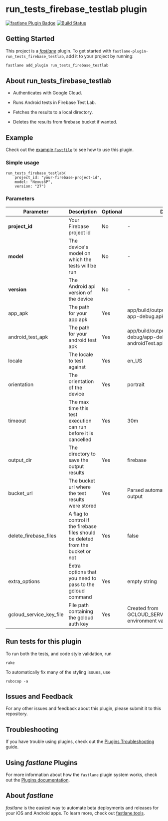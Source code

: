 # run_tests_firebase_testlab plugin

[![fastlane Plugin Badge](https://rawcdn.githack.com/fastlane/fastlane/master/fastlane/assets/plugin-badge.svg)](https://rubygems.org/gems/fastlane-plugin-run_tests_firebase_testlab)
[![Build
Status](https://travis-ci.org/pink-room/fastlane-plugin-run_tests_firebase_testlab.svg?branch=master)](https://travis-ci.org/pink-room/fastlane-plugin-run_tests_firebase_testlab)

## Getting Started

This project is a [_fastlane_](https://github.com/fastlane/fastlane) plugin. To get started with `fastlane-plugin-run_tests_firebase_testlab`, add it to your project by running:

```bash
fastlane add_plugin run_tests_firebase_testlab
```

## About run_tests_firebase_testlab

* Authenticates with Google Cloud.

* Runs Android tests in Firebase Test Lab.

* Fetches the results to a local directory.

* Deletes the results from firebase bucket if wanted.

## Example

Check out the [example `Fastfile`](fastlane/Fastfile) to see how to use this plugin.

### Simple usage

```
run_tests_firebase_testlab(
    project_id: "your-firebase-project-id",
    model: "Nexus6P",
    version: "27")
```

### Parameters

<table>
<thead>
<tr>
<th>Parameter</th>
<th>Description</th>
<th>Optional</th>
<th>Default</th>
</tr>
</thead>
<tbody>

<tr>
<td><b>project_id</b></td>
<td>Your Firebase project id</td>
<td>No</td>
<td>-</td>
</tr>

<tr>
<td><b>model</b></td>
<td>The device's model on which the tests will be run</td>
<td>No</td>
<td>-</td>
</tr>

<tr>
<td><b>version</b></td>
<td>The Android api version of the device</td>
<td>No</td>
<td>-</td>
</tr>

<tr>
<td>app_apk</td>
<td>The path for your app apk</td>
<td>Yes</td>
<td>app/build/outputs/apk/debug/<br>app-debug.apk</td>
</tr>

<tr>
<td>android_test_apk</td>
<td>The path for your android test apk</td>
<td>Yes</td>
<td>app/build/outputs/apk/androidTest/<br>debug/app-debug-androidTest.apk</td>
</tr>

<tr>
<td>locale</td>
<td>The locale to test against</td>
<td>Yes</td>
<td>en_US</td>
</tr>

<tr>
<td>orientation</td>
<td>The orientation of the device</td>
<td>Yes</td>
<td>portrait</td>
</tr>

<tr>
<td>timeout</td>
<td>The max time this test execution can run before it is cancelled</td>
<td>Yes</td>
<td>30m</td>
</tr>

<tr>
<td>output_dir</td>
<td>The directory to save the output results</td>
<td>Yes</td>
<td>firebase</td>
</tr>

<tr>
<td>bucket_url</td>
<td>The bucket url where the test results were stored</td>
<td>Yes</td>
<td>Parsed automatically from tests output</td>
</tr>

<tr>
<td>delete_firebase_files</td>
<td>A flag to control if the firebase files should be deleted from the bucket or not</td>
<td>Yes</td>
<td>false</td>
</tr>

<tr>
<td>extra_options</td>
<td>Extra options that you need to pass to the gcloud command</td>
<td>Yes</td>
<td>empty string</td>
</tr>

<tr>
<td>gcloud_service_key_file</td>
<td>File path containing the gcloud auth key</td>
<td>Yes</td>
<td>Created from GCLOUD_SERVICE_KEY environment variable</td>
</tr>

</tbody>
</table>

## Run tests for this plugin

To run both the tests, and code style validation, run

```
rake
```

To automatically fix many of the styling issues, use
```
rubocop -a
```

## Issues and Feedback

For any other issues and feedback about this plugin, please submit it to this repository.

## Troubleshooting

If you have trouble using plugins, check out the [Plugins Troubleshooting](https://docs.fastlane.tools/plugins/plugins-troubleshooting/) guide.

## Using _fastlane_ Plugins

For more information about how the `fastlane` plugin system works, check out the [Plugins documentation](https://docs.fastlane.tools/plugins/create-plugin/).

## About _fastlane_

_fastlane_ is the easiest way to automate beta deployments and releases for your iOS and Android apps. To learn more, check out [fastlane.tools](https://fastlane.tools).
